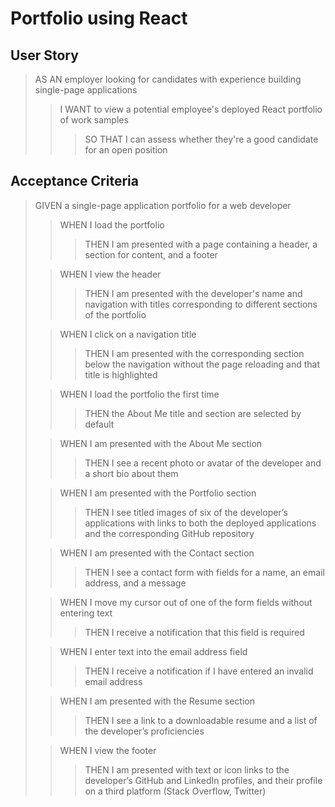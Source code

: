 # Portfolio using React #

## User Story ##
> AS AN employer looking for candidates with experience building single-page applications
>> I WANT to view a potential employee's deployed React portfolio of work samples
>>> SO THAT I can assess whether they're a good candidate for an open position

## Acceptance Criteria ##

> GIVEN a single-page application portfolio for a web developer
>> WHEN I load the portfolio
>>> THEN I am presented with a page containing a header, a section for content, and a footer
>
>> WHEN I view the header
>>> THEN I am presented with the developer's name and navigation with titles corresponding to different sections of the portfolio
>
>> WHEN I click on a navigation title
>>> THEN I am presented with the corresponding section below the navigation without the page reloading and that title is highlighted
>
>> WHEN I load the portfolio the first time
>>> THEN the About Me title and section are selected by default
>
>> WHEN I am presented with the About Me section
>>> THEN I see a recent photo or avatar of the developer and a short bio about them
>
>> WHEN I am presented with the Portfolio section
>>> THEN I see titled images of six of the developer’s applications with links to both the deployed applications and the corresponding GitHub repository
>
>> WHEN I am presented with the Contact section
>>> THEN I see a contact form with fields for a name, an email address, and a message
>
>> WHEN I move my cursor out of one of the form fields without entering text
>>> THEN I receive a notification that this field is required
>
>> WHEN I enter text into the email address field
>>> THEN I receive a notification if I have entered an invalid email address
>
>> WHEN I am presented with the Resume section
>>> THEN I see a link to a downloadable resume and a list of the developer’s proficiencies
>
>> WHEN I view the footer
>>> THEN I am presented with text or icon links to the developer’s GitHub and LinkedIn profiles, and their profile on a third platform (Stack Overflow, Twitter) 
